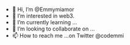 - 👋 Hi, I’m @Emmymiamor
- 👀 I’m interested in web3.
- 🌱 I’m currently learning ...
- 💞️ I’m looking to collaborate on ...
- 📫 How to reach me ...on Twitter @codemmi

<!---
Emmymiamor/Emmymiamor is a ✨ special ✨ repository because its `README.md` (this file) appears on your GitHub profile.
You can click the Preview link to take a look at your changes.
--->
